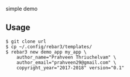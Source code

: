 simple demo

Usage
-----
	
	$ git clone url
	$ cp ~/.config/rebar3/templates/
	$ rebar3 new demo_app my_app \
		author_name="Prahveen Thriuchelvam" \
		author_email="prahveen29@gmail.com" \
		copyright_year="2017-2018" version="0.1"
